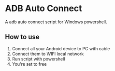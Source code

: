 
ADB Auto Connect
================

A adb auto connect script for Windows powershell.


How to use
----------

1. Connect all your Android device to PC with cable
2. Connect them to WIFI local network
3. Run script with powershell
4. You're set to free
